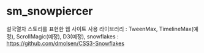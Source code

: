 # sm_snowpiercer
설국열차 스토리를 표현한 웹 사이트 
사용 라이브러리 : TweenMax, TimelineMax(예정), ScrollMagic(예정), D3(예정), 
snowflakes : https://github.com/dmolsen/CSS3-Snowflakes 

